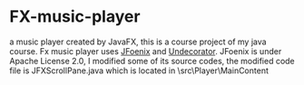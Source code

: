# FX-music-player
a music player created by JavaFX, this is a course project of my java course.
Fx music player uses [JFoenix](https://github.com/jfoenixadmin/JFoenix) and [Undecorator](https://github.com/in-sideFX/Undecorator).
JFoenix is under Apache License 2.0, I modified some of its source codes, the modified code file is JFXScrollPane.java which is located in \src\Player\MainContent
